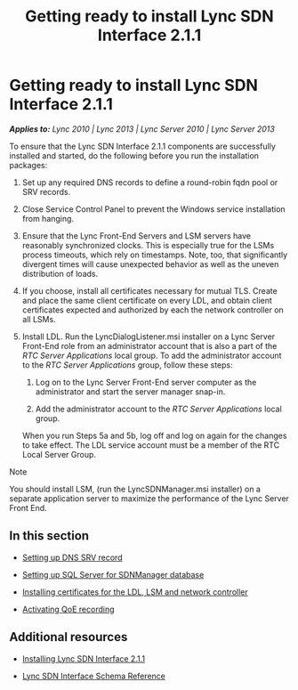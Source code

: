 ﻿---
title: Getting ready to install Lync SDN Interface 2.1.1
TOCTitle: Getting ready to install Lync SDN Interface 2.1.1
ms:assetid: c5b5083a-a25e-4409-a496-2616bb2b15a2
ms:mtpsurl: https://msdn.microsoft.com/en-us/library/Dn785199(v=office.15)
ms:contentKeyID: 62952683
ms.date: 02/16/2015
mtps_version: v=office.15
---

# Getting ready to install Lync SDN Interface 2.1.1


_**Applies to:** Lync 2010 | Lync 2013 | Lync Server 2010 | Lync Server 2013_

To ensure that the Lync SDN Interface 2.1.1 components are successfully installed and started, do the following before you run the installation packages:

1.  Set up any required DNS records to define a round-robin fqdn pool or SRV records.

2.  Close Service Control Panel to prevent the Windows service installation from hanging.

3.  Ensure that the Lync Front-End Servers and LSM servers have reasonably synchronized clocks. This is especially true for the LSMs process timeouts, which rely on timestamps. Note, too, that significantly divergent times will cause unexpected behavior as well as the uneven distribution of loads.

4.  If you choose, install all certificates necessary for mutual TLS. Create and place the same client certificate on every LDL, and obtain client certificates expected and authorized by each the network controller on all LSMs.

5.  Install LDL. Run the LyncDialogListener.msi installer on a Lync Server Front-End role from an administrator account that is also a part of the *RTC Server Applications* local group. To add the administrator account to the *RTC Server Applications* group, follow these steps:
    
    1.  Log on to the Lync Server Front-End server computer as the administrator and start the server manager snap-in.
    
    2.  Add the administrator account to the *RTC Server Applications* local group.
    
    When you run Steps 5a and 5b, log off and log on again for the changes to take effect. The LDL service account must be a member of the RTC Local Server Group.


> [!NOTE]
> <P>You should install LSM, (run the LyncSDNManager.msi installer) on a separate application server to maximize the performance of the Lync Server Front End.</P>



## In this section

  - [Setting up DNS SRV record](setting-up-dns-srv-record.md)

  - [Setting up SQL Server for SDNManager database](setting-up-sql-server-for-sdnmanager-database.md)

  - [Installing certificates for the LDL, LSM and network controller](installing-certificates-for-the-ldl-lsm-and-network-controller.md)

  - [Activating QoE recording](activating-qoe-recording.md)

## Additional resources

  - [Installing Lync SDN Interface 2.1.1](installing-lync-sdn-interface-2-1-1.md)

  - [Lync SDN Interface Schema Reference](lync-sdn-interface-schema-reference.md)


